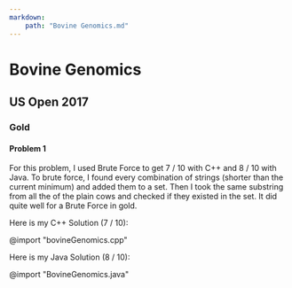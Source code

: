 ```yaml
---
markdown:
    path: "Bovine Genomics.md"
---
```


# Bovine Genomics

## US Open 2017

### Gold

#### Problem 1

For this problem, I used Brute Force to get 7 / 10 with C++ and 8 / 10 with Java. To brute force, I found every combination of strings (shorter than the current minimum) and added them to a set. Then I took the same substring from all the of the plain cows and checked if they existed in the set. It did quite well for a Brute Force in gold.

Here is my C++ Solution (7 / 10):

@import "bovineGenomics.cpp"

Here is my Java Solution (8 / 10):

@import "BovineGenomics.java"

